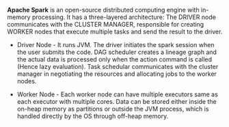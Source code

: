 **Apache Spark** is an open-source distributed computing engine with in-memory processing. It has a three-layered architecture: The DRIVER node communicates with the CLUSTER MANAGER, responsible for creating WORKER nodes that execute multiple tasks and send the result to the driver. 

* Driver Node - It runs JVM. The driver initiates the spark session when the user submits the code. DAG scheduler creates a lineage graph and the actual data is processed only when the action command is called (Hence lazy evaluation). Task schedular communicates with the cluster manager in negotiating the resources and allocating jobs to the worker nodes. 

* Worker Node - Each worker node can have multiple executors same as each executor with multiple cores. Data can be stored either inside the on-heap memory as partitions or outside the JVM process, which is handled directly by the OS through off-heap memory. 
